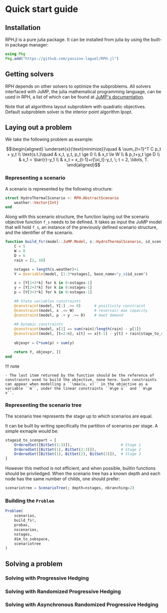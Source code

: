 # Quick start guide

## Installation
RPH.jl is a pure julia package. It can be installed from julia by using the built-in package manager:
```julia
using Pkg
Pkg.add("https://github.com/yassine-laguel/RPH.jl")
```

## Getting solvers
RPH depends on other solvers to optimize the subproblems. All solvers interfaced with JuMP, the julia mathematical programming language, can be used in RPH, a list of which can be found at [JuMP's documentation](http://www.juliaopt.org/JuMP.jl/v0.19.0/installation/#Getting-Solvers-1).

Note that all algorithms layout subproblem with quadratic objectives. Default subproblem solver is the interior point algorithm Ipopt.

## Laying out a problem
We take the following problem as example:

```math
\begin{aligned}
\underset{x}{\text{minimize}}\quad
& \sum_{t=1}^T C p_t + y_t \\
\text{s.t.}\quad
& x_t, y_t, p_t \ge 0 \\
& x_t \le W \\
& p_t+y_t \ge D \\
& x_1 = \bar{r}-y_1 \\
& x_t = x_{t-1}+r[\xi_t]-y_t, \; t = 2, \ldots, T.
\end{aligned}
```

### Representing a scenario

A scenario is represented by the following structure:
```julia
struct HydroThermalScenario <: RPH.AbstractScenario
    weather::Vector{Int}
end
```

Along with this scenario structure, the function laying out the scenario objective function ``f_s`` needs to be defined.
It takes as input the JuMP model that will hold ``f_s``, an instance of the previously defined scenario structure, and the identifier of the scenario.
```julia
function build_fs!(model::JuMP.Model, s::HydroThermalScenario, id_scen::ScenarioId)
    C = 5
    W = 8
    D = 6
    rain = [2, 10]

    nstages = length(s.weather)+1
    Y = @variable(model, [1:3*nstages], base_name="y_s$id_scen")

    x = [Y[1+3*k] for k in 0:nstages-1]
    y = [Y[2+3*k] for k in 0:nstages-1]
    p = [Y[3+3*k] for k in 0:nstages-1]

    ## State variables constraints
    @constraint(model, Y[:] .>= 0)      # positivity constraint
    @constraint(model, x .<= W)         # reservoir max capacity
    @constraint(model, p .+ y .>= D)    # meet demand
    
    ## Dynamic constraints
    @constraint(model, x[1] == sum(rain)/length(rain) - y[1])
    @constraint(model, [t=2:n], x[t] == x[t-1] - y[t] + rain[stage_to_rainlevel[t]])
    
    objexpr = C*sum(p) + sum(y)

    return Y, objexpr, []
end
```
!!! note

    - The last item returned by the function should be the reference of constraints used to build the objective, none here. Such constraints can appear when modelling a ``\max(u, v)`` in the objective as a variable ``m``, under the linear constraints ``m\ge u`` and ``m\ge v``.


### Representing the scenario tree
The scenario tree represents the stage up to which scenarios are equal.

It can be built by writing specifically the partition of scenarios per stage. A simple exmaple would be:
```julia
stageid_to_scenpart = [
    OrderedSet([BitSet(1:3)]),                      # Stage 1
    OrderedSet([BitSet(1), BitSet(2:3)]),           # Stage 2
    OrderedSet([BitSet(1), BitSet(2), BitSet(3)]),  # Stage 3
]
```

However this method is not efficient, and when possible, builtin functions should be priviledged. When the scenario tree has a known depth and each node has the same number of childs, one should prefer:
```julia
scenariotree = ScenarioTree(; depth=nstages, nbranching=2)
```

### Building the `Problem`

```julia
Problem(
    scenarios,
    build_fs!,
    probas,
    nscenarios, 
    nstages,
    dim_to_subspace,
    scenariotree
)
```

## Solving a problem

### Solving with Progressive Hedging

### Solving with Randomized Progressive Hedging

### Solving with Asynchronous Randomized Progressive Hedging
